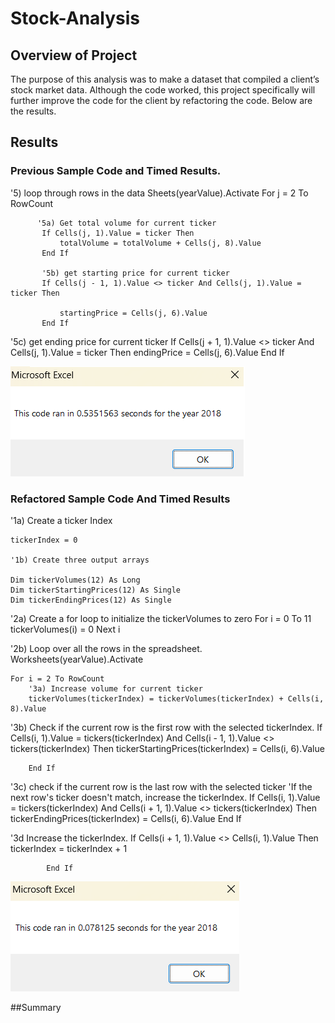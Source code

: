 # Stock-Analysis

## Overview of Project
The purpose of this analysis was to make a dataset that compiled a client’s stock market data. Although the code worked, this project specifically will further improve the code for the client by refactoring the code.  Below are the results.


## Results
### Previous Sample Code and Timed Results.
'5) loop through rows in the data
       Sheets(yearValue).Activate
       For j = 2 To RowCount
          
          '5a) Get total volume for current ticker
           If Cells(j, 1).Value = ticker Then
               totalVolume = totalVolume + Cells(j, 8).Value
           End If
           
           '5b) get starting price for current ticker
           If Cells(j - 1, 1).Value <> ticker And Cells(j, 1).Value = ticker Then

               startingPrice = Cells(j, 6).Value
           End If
  
  '5c) get ending price for current ticker
           If Cells(j + 1, 1).Value <> ticker And Cells(j, 1).Value = ticker Then
               endingPrice = Cells(j, 6).Value
           End If

![This is an image](Resources/PreVBA_Challenge_2018.png)

### Refactored Sample Code And Timed Results 

'1a) Create a ticker Index
    
    tickerIndex = 0

    '1b) Create three output arrays

    Dim tickerVolumes(12) As Long
    Dim tickerStartingPrices(12) As Single
    Dim tickerEndingPrices(12) As Single
    
'2a) Create a for loop to initialize the tickerVolumes to zero
    For i = 0 To 11
    tickerVolumes(i) = 0
    Next i
   
 '2b) Loop over all the rows in the spreadsheet.
    Worksheets(yearValue).Activate
    
    For i = 2 To RowCount
        '3a) Increase volume for current ticker
        tickerVolumes(tickerIndex) = tickerVolumes(tickerIndex) + Cells(i, 8).Value
        
'3b) Check if the current row is the first row with the selected tickerIndex.
        If Cells(i, 1).Value = tickers(tickerIndex) And Cells(i - 1, 1).Value <> tickers(tickerIndex) Then
        tickerStartingPrices(tickerIndex) = Cells(i, 6).Value
     
        End If
       
 '3c) check if the current row is the last row with the selected ticker
         'If the next row's ticker doesn't match, increase the tickerIndex.
        If Cells(i, 1).Value = tickers(tickerIndex) And Cells(i + 1, 1).Value <> tickers(tickerIndex) Then
        tickerEndingPrices(tickerIndex) = Cells(i, 6).Value
        End If
           
 '3d Increase the tickerIndex.
            If Cells(i + 1, 1).Value <> Cells(i, 1).Value Then
            tickerIndex = tickerIndex + 1
            
            End If
![This is an image](Resources/VBA_Challenge_2018.png)
  
##Summary

